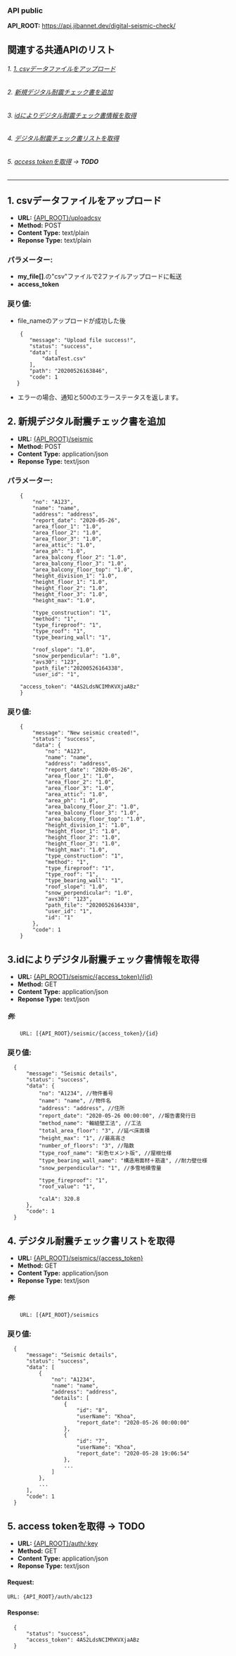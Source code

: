 ### API public

**API_ROOT:** https://api.jibannet.dev/digital-seismic-check/

## 関連する共通APIのリスト
###### 1. [1. csvデータファイルをアップロード](#1-csv%E3%83%87%E3%83%BC%E3%82%BF%E3%83%95%E3%82%A1%E3%82%A4%E3%83%AB%E3%82%92%E3%82%A2%E3%83%83%E3%83%97%E3%83%AD%E3%83%BC%E3%83%89)
###### 2. [新規デジタル耐震チェック書を追加](#2-%E6%96%B0%E8%A6%8F%E3%83%87%E3%82%B8%E3%82%BF%E3%83%AB%E8%80%90%E9%9C%87%E3%83%81%E3%82%A7%E3%83%83%E3%82%AF%E6%9B%B8%E3%82%92%E8%BF%BD%E5%8A%A0-1)
###### 3. [idによりデジタル耐震チェック書情報を取得](#3id%E3%81%AB%E3%82%88%E3%82%8A%E3%83%87%E3%82%B8%E3%82%BF%E3%83%AB%E8%80%90%E9%9C%87%E3%83%81%E3%82%A7%E3%83%83%E3%82%AF%E6%9B%B8%E6%83%85%E5%A0%B1%E3%82%92%E5%8F%96%E5%BE%97)
###### 4. [デジタル耐震チェック書リストを取得](#4-%E3%83%87%E3%82%B8%E3%82%BF%E3%83%AB%E8%80%90%E9%9C%87%E3%83%81%E3%82%A7%E3%83%83%E3%82%AF%E6%9B%B8%E3%83%AA%E3%82%B9%E3%83%88%E3%82%92%E5%8F%96%E5%BE%97-1)
###### 5. [access tokenを取得](#5-access-token%E3%82%92%E5%8F%96%E5%BE%97-1) -> **TODO**
***********************

## 1. csvデータファイルをアップロード
* **URL:** [{API_ROOT}/uploadcsv](#)
* **Method:** POST
* **Content Type:** text/plain
* **Reponse Type:** text/plain

### パラメーター:
 -  **my_file[]**.の"csv"ファイルで2ファイルアップロードに転送 
 -  **access_token**

### 戻り値:
 - file_nameのアップロードが成功した後 
 ```
	 {
		"message": "Upload file success!",
		"status": "success",
		"data": [
			"dataTest.csv"
		],
		"path": "20200526163846",
		"code": 1
	}
 ```
 - エラーの場合、通知と500のエラーステータスを返します。
 
 ## 2. 新規デジタル耐震チェック書を追加
* **URL:** [{API_ROOT}/seismic](#)
* **Method:** POST
* **Content Type:** application/json
* **Reponse Type:** text/json

### パラメーター:
```
	{
        "no": "A123",
        "name": "name",
        "address": "address",
        "report_date": "2020-05-26",
        "area_floor_1": "1.0",
        "area_floor_2": "1.0",
        "area_floor_3": "1.0",
        "area_attic": "1.0",
        "area_ph": "1.0",
        "area_balcony_floor_2": "1.0",
        "area_balcony_floor_3": "1.0",
        "area_balcony_floor_top": "1.0",
        "height_division_1": "1.0",
        "height_floor_1": "1.0",
        "height_floor_2": "1.0",
        "height_floor_3": "1.0",
        "height_max": "1.0",
        
        "type_construction": "1",
        "method": "1",
        "type_fireproof": "1",
        "type_roof": "1",
        "type_bearing_wall": "1",
        
        "roof_slope": "1.0",
        "snow_perpendicular": "1.0",
        "avs30": "123",
        "path_file":"20200526164338",
        "user_id": "1",
	
	"access_token": "4AS2LdsNCIMhKVXjaABz"
    }
```

### 戻り値:
```
	{
        "message": "New seismic created!",
        "status": "success",
        "data": {
            "no": "A123",
            "name": "name",
            "address": "address",
            "report_date": "2020-05-26",
            "area_floor_1": "1.0",
            "area_floor_2": "1.0",
            "area_floor_3": "1.0",
            "area_attic": "1.0",
            "area_ph": "1.0",
            "area_balcony_floor_2": "1.0",
            "area_balcony_floor_3": "1.0",
            "area_balcony_floor_top": "1.0",
            "height_division_1": "1.0",
            "height_floor_1": "1.0",
            "height_floor_2": "1.0",
            "height_floor_3": "1.0",
            "height_max": "1.0",
            "type_construction": "1",
            "method": "1",
            "type_fireproof": "1",
            "type_roof": "1",
            "type_bearing_wall": "1",
            "roof_slope": "1.0",
            "snow_perpendicular": "1.0",
            "avs30": "123",
            "path_file": "20200526164338",
            "user_id": "1",
            "id": "1"
        },
        "code": 1
    }
```

## 3.idによりデジタル耐震チェック書情報を取得
* **URL:** [{API_ROOT}/seismic/{access_token}/{id}](#)
* **Method:** GET
* **Content Type:** application/json
* **Reponse Type:** text/json

##### 例: 
		URL: [{API_ROOT}/seismic/{access_token}/{id}
### 戻り値:
    
  ```
	{
        "message": "Seismic details",
        "status": "success",
        "data": {
            "no": "A1234", //物件番号
            "name": "name", //物件名
            "address": "address", //住所
            "report_date": "2020-05-26 00:00:00", //報告書発行日
            "method_name": "軸組壁工法", //工法
            "total_area_floor": "3", //延べ床面積
            "height_max": "1", //最高高さ
            "number_of_floors": "3", //階数
            "type_roof_name": "彩色セメント版", //屋根仕様
            "type_bearing_wall_name": "構造用面材＋筋違", //耐力壁仕様
            "snow_perpendicular": "1", //多雪地積雪量
            
            "type_fireproof": "1",
            "roof_value": "1",

            "calA": 320.8
        },
        "code": 1
    }
  ```

## 4. デジタル耐震チェック書リストを取得 
* **URL:** [{API_ROOT}/seismics/{access_token}](#)
* **Method:** GET
* **Content Type:** application/json
* **Reponse Type:** text/json

##### 例: 
		URL: [{API_ROOT}/seismics
### 戻り値:
    
  ```
	{
        "message": "Seismic details",
        "status": "success",
        "data": [
            {
                "no": "A1234",
                "name": "name",
                "address": "address",
                "details": [
                    {
                        "id": "8",
                        "userName": "Khoa",
                        "report_date": "2020-05-26 00:00:00"
                    },
                    {
                        "id": "7",
                        "userName": "Khoa",
                        "report_date": "2020-05-28 19:06:54"
                    },
                    ...
                ]
            },
            ...
        ],
        "code": 1
    }
  ```
  
## 5. access tokenを取得 -> **TODO**
* **URL:** [{API_ROOT}/auth/:key](#)
* **Method:** GET
* **Content Type:** application/json
* **Reponse Type:** text/json

#### Request: 
```
URL: {API_ROOT}/auth/abc123
```
#### Response:
    
  ```
	{
        "status": "success",
        "access_token": 4AS2LdsNCIMhKVXjaABz
    }
  ```
